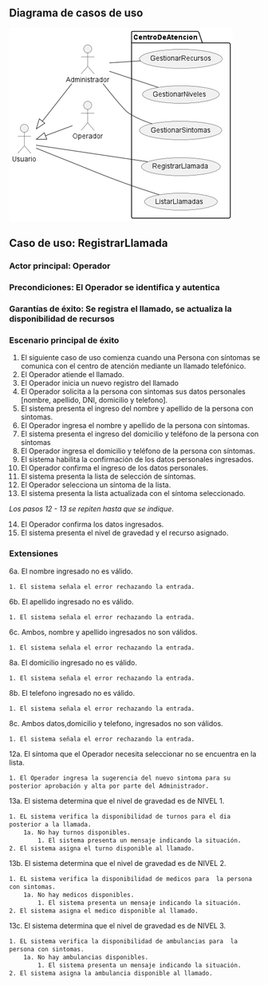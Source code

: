 ## Diagrama de casos de uso

![diagrama de casos de uso](out\use_case\use_case.png)


## Caso de uso: RegistrarLlamada

### Actor principal: Operador
### Precondiciones: El Operador se identifica y autentica
### Garantías de éxito: Se registra el llamado, se actualiza la disponibilidad de recursos

### Escenario principal de éxito

1. El siguiente caso de uso comienza cuando una Persona con síntomas se comunica con el centro de atención mediante un llamado telefónico.
2. El Operador atiende el llamado.
3. El Operador inicia un nuevo registro del llamado
4. El Operador solicita a la persona con sintomas sus datos personales [nombre, apellido, DNI, domicilio y telefono].
5. El sistema presenta el ingreso del nombre y apellido de la persona con sintomas.
6. El Operador ingresa el nombre y apellido de la persona con síntomas.
7. El sistema presenta el ingreso del domicilio y teléfono de la persona con síntomas
8. El Operador ingresa el domicilio y teléfono de la persona con síntomas.
9. El sistema habilita la confirmación de los datos personales ingresados.
10. El Operador confirma el ingreso de los datos personales.
11. El sistema presenta la lista de selección de síntomas.
12. El Operador selecciona un síntoma de la lista.
13. El sistema presenta la lista actualizada con el síntoma seleccionado.

_Los pasos 12 - 13 se repiten hasta que se indique_.

14. El Operador confirma los datos ingresados.
15. El sistema presenta el nivel de gravedad y el recurso asignado. 

### Extensiones

6a. El nombre ingresado no es válido.
    
    1. El sistema señala el error rechazando la entrada.

6b. El apellido ingresado no es válido.
    
    1. El sistema señala el error rechazando la entrada.

6c. Ambos, nombre y apellido ingresados no son válidos.
    
    1. El sistema señala el error rechazando la entrada.

8a. El domicilio ingresado no es válido.

    1. El sistema señala el error rechazando la entrada.

8b. El telefono ingresado no es válido.

    1. El sistema señala el error rechazando la entrada.

8c. Ambos datos,domicilio y telefono, ingresados no son válidos.

    1. El sistema señala el error rechazando la entrada.

12a. El síntoma que el Operador necesita seleccionar no se encuentra en la lista.

    1. El Operador ingresa la sugerencia del nuevo sintoma para su posterior aprobación y alta por parte del Administrador.

13a. El sistema determina que el nivel de gravedad es de NIVEL 1.

    1. EL sistema verifica la disponibilidad de turnos para el dia posterior a la llamada.
        1a. No hay turnos disponibles.
            1. El sistema presenta un mensaje indicando la situación.
    2. El sistema asigna el turno disponible al llamado.

13b. El sistema determina que el nivel de gravedad es de NIVEL 2.

    1. EL sistema verifica la disponibilidad de medicos para  la persona con sintomas.
        1a. No hay medicos disponibles.
            1. El sistema presenta un mensaje indicando la situación.
    2. El sistema asigna el medico disponible al llamado. 

13c. El sistema determina que el nivel de gravedad es de NIVEL 3.

    1. EL sistema verifica la disponibilidad de ambulancias para  la persona con sintomas.
        1a. No hay ambulancias disponibles.
            1. El sistema presenta un mensaje indicando la situación.
    2. El sistema asigna la ambulancia disponible al llamado. 